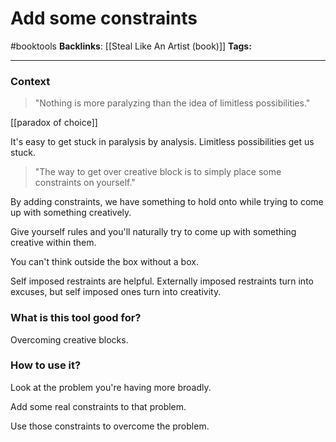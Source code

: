 # Add some constraints
#booktools
**Backlinks**: [[Steal Like An Artist (book)]]
**Tags:**

---

### Context

> "Nothing is more paralyzing than the idea of limitless possibilities."

[[paradox of choice]]

It's easy to get stuck in paralysis by analysis. 
Limitless possibilities get us stuck.

> "The way to get over creative block is to simply place some constraints on yourself."

By adding constraints, we have something to hold onto while trying to come up with something creatively.

Give yourself rules and you'll naturally try to come up with something creative within them. 

You can't think outside the box without a box.

Self imposed restraints are helpful. Externally imposed restraints turn into excuses, but self imposed ones turn into creativity.


### What is this tool good for?

Overcoming creative blocks.


### How to use it?

Look at the problem you're having more broadly. 

Add some real constraints to that problem.

Use those constraints to overcome the problem.